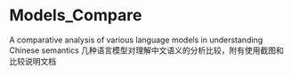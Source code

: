 # Models_Compare
A comparative analysis of various language models in understanding Chinese semantics 几种语言模型对理解中文语义的分析比较，附有使用截图和比较说明文档
